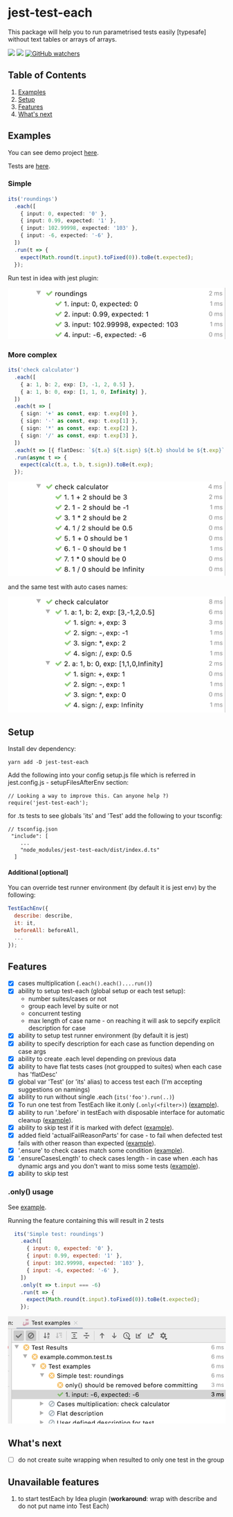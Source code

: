 # jest-test-each

This package will help you to run parametrised tests easily [typesafe] without text tables or arrays of arrays.

![](https://img.shields.io/badge/License-MIT-yellow.svg)
![](https://img.shields.io/badge/PRs-welcome-brightgreen.svg?style=flat-square)
[![GitHub watchers](https://img.shields.io/github/watchers/mmisty/jest-test-each.svg?style=social)](https://github.com/mmisty/jest-test-each/watchers)

## Table of Contents

1. [Examples](#examples)
2. [Setup](#setup)
3. [Features](#features)
4. [What's next](#whats-next)

## Examples

You can see demo project [here](https://github.com/mmisty/jest-test-each/blob/main/tests/example).

Tests are [here](https://github.com/mmisty/jest-test-each/blob/main/tests/example/src).

### Simple

```typescript
its('roundings')
  .each([
    { input: 0, expected: '0' },
    { input: 0.99, expected: '1' },
    { input: 102.99998, expected: '103' },
    { input: -6, expected: '-6' },
  ])
  .run(t => {
    expect(Math.round(t.input).toFixed(0)).toBe(t.expected);
  });
```

Run test in idea with jest plugin:

![](https://github.com/mmisty/jest-test-each/blob/main/package/docs/roundings.png)

### More complex

```typescript
its('check calculator')
  .each([
    { a: 1, b: 2, exp: [3, -1, 2, 0.5] },
    { a: 1, b: 0, exp: [1, 1, 0, Infinity] },
  ])
  .each(t => [
    { sign: '+' as const, exp: t.exp[0] },
    { sign: '-' as const, exp: t.exp[1] },
    { sign: '*' as const, exp: t.exp[2] },
    { sign: '/' as const, exp: t.exp[3] },
  ])
  .each(t => [{ flatDesc: `${t.a} ${t.sign} ${t.b} should be ${t.exp}` }])
  .run(async t => {
    expect(calc(t.a, t.b, t.sign)).toBe(t.exp);
  });
```

![](https://github.com/mmisty/jest-test-each/blob/main/package/docs/calc.png)

and the same test with auto cases names:

![](https://github.com/mmisty/jest-test-each/blob/main/package/docs/calc2.png)

## Setup

Install dev dependency:

```
yarn add -D jest-test-each
```

Add the following into your config setup.js file which is referred in jest.config.js - setupFilesAfterEnv section:

```
// Looking a way to improve this. Can anyone help ?)
require('jest-test-each');
```

for .ts tests to see globals 'its' and 'Test' add the following to your tsconfig:

```
// tsconfig.json
 "include": [
    ...
    "node_modules/jest-test-each/dist/index.d.ts"
  ]
```

#### Additional [optional]

You can override test runner environment (by default it is jest env) by the following:

```javascript
TestEachEnv({
  describe: describe,
  it: it,
  beforeAll: beforeAll,
  ...
});
```

## Features

- [x] cases multiplication (`.each().each()....run()`)
- [x] ability to setup test-each (global setup or each test setup):
  - number suites/cases or not
  - group each level by suite or not
  - concurrent testing
  - max length of case name - on reaching it will ask to sepcify explicit description for case
- [x] ability to setup test runner environment (by default it is jest)
- [x] ability to specify description for each case as function depending on case args
- [x] ability to create .each level depending on previous data
- [x] ability to have flat tests cases (not groupped to suites) when each case has 'flatDesc'
- [x] global var 'Test' (or 'its' alias) to access test each (I'm accepting suggestions on namings)
- [x] ability to run without single .each (`its('foo').run(..)`)
- [x] To run one test from TestEach like it.only (`.only(<filter>)`) ([example](https://github.com/mmisty/jest-test-each/blob/main/tests/example/src/example.only.test.ts)).
- [x] ability to run '.before' in testEach with disposable interface for automatic cleanup ([example](https://github.com/mmisty/jest-test-each/blob/main/tests/example/src/example.before.test.ts)).
- [x] ability to skip test if it is marked with defect ([example](https://github.com/mmisty/jest-test-each/blob/main/tests/example/src/example.defect.test.ts)).
- [x] added field 'actualFailReasonParts' for case - to fail when defected test fails with other reason than expected ([example](https://github.com/mmisty/jest-test-each/blob/main/tests/example/src/example.defect.test.ts)).
- [x] '.ensure' to check cases match some condition ([example](https://github.com/mmisty/jest-test-each/blob/main/tests/example/src/example.ensure.test.ts)).
- [x] '.ensureCasesLength' to check cases length  - in case when .each has dynamic args and you don't want to miss some tests ([example](https://github.com/mmisty/jest-test-each/blob/main/tests/example/src/example.ensure-length.test.ts)).
- [x] ability to skip test

### .only() usage

See [example](https://github.com/mmisty/jest-test-each/blob/main/tests/example/src/example.only.test.ts).

Running the feature containing this will result in 2 tests

```javascript
  its('Simple test: roundings')
    .each([
      { input: 0, expected: '0' },
      { input: 0.99, expected: '1' },
      { input: 102.99998, expected: '103' },
      { input: -6, expected: '-6' },
    ])
    .only(t => t.input === -6)
    .run(t => {
      expect(Math.round(t.input).toFixed(0)).toBe(t.expected);
    });
```

![](https://github.com/mmisty/jest-test-each/blob/main/package/docs/only.png)

## What's next

- [ ] do not create suite wrapping when resulted to only one test in the group

## Unavailable features
1. to start testEach by Idea plugin (**workaround**: wrap with describe and do not put name into Test Each)
